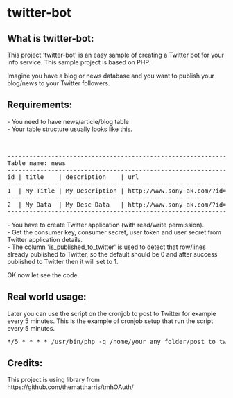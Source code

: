 twitter-bot
===========

<h2>What is twitter-bot:</h2>
This project 'twitter-bot' is an easy sample of creating a Twitter bot for your info service. This sample project is based on PHP.

Imagine you have a blog or news database and you want to publish your blog/news to your Twitter followers.

<h2>Requirements:</h2>
- You need to have news/article/blog table<br>
- Your table structure usually looks like this.<br>
<pre><br>
---------------------------------------------------------------------------------------------------------------
Table name: news
---------------------------------------------------------------------------------------------------------------
id | title    | description    | url                          | published_datetime  | is_published_to_twitter |
---------------------------------------------------------------------------------------------------------------
1  | My Title | My Description | http://www.sony-ak.com/?id=3 | 2014-01-05 13:10:00 | 0                       |
---------------------------------------------------------------------------------------------------------------
2  | My Data  | My Desc Data   | http://www.sony-ak.com/?id=4 | 2014-01-05 15:20:00 | 0                       |
---------------------------------------------------------------------------------------------------------------
</pre>
- You have to create Twitter application (with read/write permission).<br>
- Get the consumer key, consumer secret, user token and user secret from Twitter application details.<br>
- The column 'is_published_to_twitter' is used to detect that row/lines already published to Twitter, so the default should be 0 and after success published to Twitter then it will set to 1.<br>

OK now let see the code.

<h2>Real world usage:</h2>
Later you can use the script on the cronjob to post to Twitter for example every 5 minutes. This is the example of cronjob setup that run the script every 5 minutes.

<pre>
*/5 * * * * /usr/bin/php -q /home/your_any_folder/post_to_twitter.php > /dev/null 2>&1
</pre>

<h2>Credits:</h2>
This project is using library from https://github.com/themattharris/tmhOAuth/

